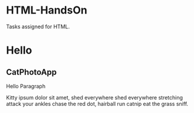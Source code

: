 # HTML-HandsOn
Tasks assigned for HTML.
<html lang="en">
<head>
    <meta charset="UTF-8">
    <meta http-equiv="X-UA-Compatible" content="IE=edge">
    <meta name="viewport" content="width=device-width, initial-scale=1.0">
    <title>Document</title>
</head>
<body>
    <h1>Hello</h1>  <!-- Task 1-->
     <h2>CatPhotoApp</h2>   <!-- Task 2-->
    <p>Hello Paragraph</p>
    <p>Kitty ipsum dolor sit amet, shed everywhere shed everywhere stretching attack your ankles chase the red dot, hairball run catnip eat the grass sniff.</p>
</body>
</html>
